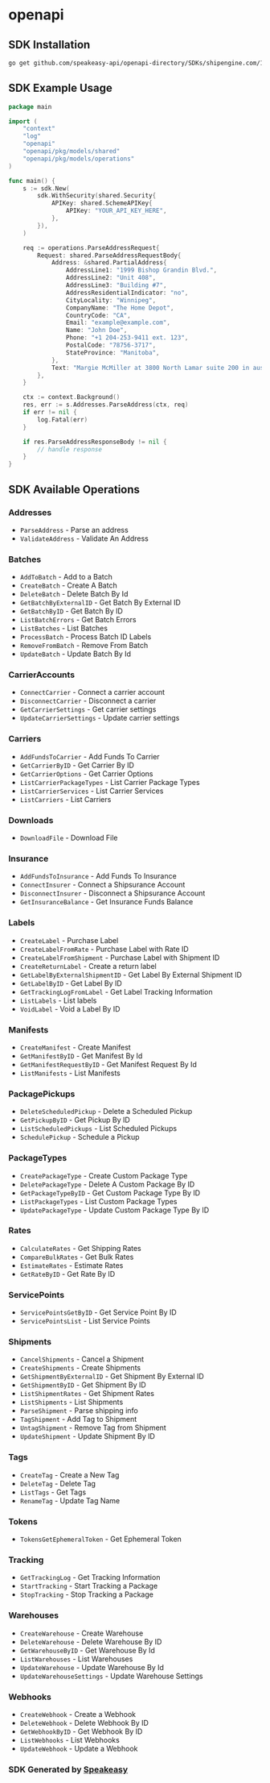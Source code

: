 # openapi

<!-- Start SDK Installation -->
## SDK Installation

```bash
go get github.com/speakeasy-api/openapi-directory/SDKs/shipengine.com/1.1.202303022103/go
```
<!-- End SDK Installation -->

## SDK Example Usage
<!-- Start SDK Example Usage -->
```go
package main

import (
    "context"
    "log"
    "openapi"
    "openapi/pkg/models/shared"
    "openapi/pkg/models/operations"
)

func main() {
    s := sdk.New(
        sdk.WithSecurity(shared.Security{
            APIKey: shared.SchemeAPIKey{
                APIKey: "YOUR_API_KEY_HERE",
            },
        }),
    )

    req := operations.ParseAddressRequest{
        Request: shared.ParseAddressRequestBody{
            Address: &shared.PartialAddress{
                AddressLine1: "1999 Bishop Grandin Blvd.",
                AddressLine2: "Unit 408",
                AddressLine3: "Building #7",
                AddressResidentialIndicator: "no",
                CityLocality: "Winnipeg",
                CompanyName: "The Home Depot",
                CountryCode: "CA",
                Email: "example@example.com",
                Name: "John Doe",
                Phone: "+1 204-253-9411 ext. 123",
                PostalCode: "78756-3717",
                StateProvince: "Manitoba",
            },
            Text: "Margie McMiller at 3800 North Lamar suite 200 in austin, tx.  The zip code there is 78652.",
        },
    }

    ctx := context.Background()
    res, err := s.Addresses.ParseAddress(ctx, req)
    if err != nil {
        log.Fatal(err)
    }

    if res.ParseAddressResponseBody != nil {
        // handle response
    }
}
```
<!-- End SDK Example Usage -->

<!-- Start SDK Available Operations -->
## SDK Available Operations


### Addresses

* `ParseAddress` - Parse an address
* `ValidateAddress` - Validate An Address

### Batches

* `AddToBatch` - Add to a Batch
* `CreateBatch` - Create A Batch
* `DeleteBatch` - Delete Batch By Id
* `GetBatchByExternalID` - Get Batch By External ID
* `GetBatchByID` - Get Batch By ID
* `ListBatchErrors` - Get Batch Errors
* `ListBatches` - List Batches
* `ProcessBatch` - Process Batch ID Labels
* `RemoveFromBatch` - Remove From Batch
* `UpdateBatch` - Update Batch By Id

### CarrierAccounts

* `ConnectCarrier` - Connect a carrier account
* `DisconnectCarrier` - Disconnect a carrier
* `GetCarrierSettings` - Get carrier settings
* `UpdateCarrierSettings` - Update carrier settings

### Carriers

* `AddFundsToCarrier` - Add Funds To Carrier
* `GetCarrierByID` - Get Carrier By ID
* `GetCarrierOptions` - Get Carrier Options
* `ListCarrierPackageTypes` - List Carrier Package Types
* `ListCarrierServices` - List Carrier Services
* `ListCarriers` - List Carriers

### Downloads

* `DownloadFile` - Download File

### Insurance

* `AddFundsToInsurance` - Add Funds To Insurance
* `ConnectInsurer` - Connect a Shipsurance Account
* `DisconnectInsurer` - Disconnect a Shipsurance Account
* `GetInsuranceBalance` - Get Insurance Funds Balance

### Labels

* `CreateLabel` - Purchase Label
* `CreateLabelFromRate` - Purchase Label with Rate ID
* `CreateLabelFromShipment` - Purchase Label with Shipment ID
* `CreateReturnLabel` - Create a return label
* `GetLabelByExternalShipmentID` - Get Label By External Shipment ID
* `GetLabelByID` - Get Label By ID
* `GetTrackingLogFromLabel` - Get Label Tracking Information
* `ListLabels` - List labels
* `VoidLabel` - Void a Label By ID

### Manifests

* `CreateManifest` - Create Manifest
* `GetManifestByID` - Get Manifest By Id
* `GetManifestRequestByID` - Get Manifest Request By Id
* `ListManifests` - List Manifests

### PackagePickups

* `DeleteScheduledPickup` - Delete a Scheduled Pickup
* `GetPickupByID` - Get Pickup By ID
* `ListScheduledPickups` - List Scheduled Pickups
* `SchedulePickup` - Schedule a Pickup

### PackageTypes

* `CreatePackageType` - Create Custom Package Type
* `DeletePackageType` - Delete A Custom Package By ID
* `GetPackageTypeByID` - Get Custom Package Type By ID
* `ListPackageTypes` - List Custom Package Types
* `UpdatePackageType` - Update Custom Package Type By ID

### Rates

* `CalculateRates` - Get Shipping Rates
* `CompareBulkRates` - Get Bulk Rates
* `EstimateRates` - Estimate Rates
* `GetRateByID` - Get Rate By ID

### ServicePoints

* `ServicePointsGetByID` - Get Service Point By ID
* `ServicePointsList` - List Service Points

### Shipments

* `CancelShipments` - Cancel a Shipment
* `CreateShipments` - Create Shipments
* `GetShipmentByExternalID` - Get Shipment By External ID
* `GetShipmentByID` - Get Shipment By ID
* `ListShipmentRates` - Get Shipment Rates
* `ListShipments` - List Shipments
* `ParseShipment` - Parse shipping info
* `TagShipment` - Add Tag to Shipment
* `UntagShipment` - Remove Tag from Shipment
* `UpdateShipment` - Update Shipment By ID

### Tags

* `CreateTag` - Create a New Tag
* `DeleteTag` - Delete Tag
* `ListTags` - Get Tags
* `RenameTag` - Update Tag Name

### Tokens

* `TokensGetEphemeralToken` - Get Ephemeral Token

### Tracking

* `GetTrackingLog` - Get Tracking Information
* `StartTracking` - Start Tracking a Package
* `StopTracking` - Stop Tracking a Package

### Warehouses

* `CreateWarehouse` - Create Warehouse
* `DeleteWarehouse` - Delete Warehouse By ID
* `GetWarehouseByID` - Get Warehouse By Id
* `ListWarehouses` - List Warehouses
* `UpdateWarehouse` - Update Warehouse By Id
* `UpdateWarehouseSettings` - Update Warehouse Settings

### Webhooks

* `CreateWebhook` - Create a Webhook
* `DeleteWebhook` - Delete Webhook By ID
* `GetWebhookByID` - Get Webhook By ID
* `ListWebhooks` - List Webhooks
* `UpdateWebhook` - Update a Webhook
<!-- End SDK Available Operations -->

### SDK Generated by [Speakeasy](https://docs.speakeasyapi.dev/docs/using-speakeasy/client-sdks)
